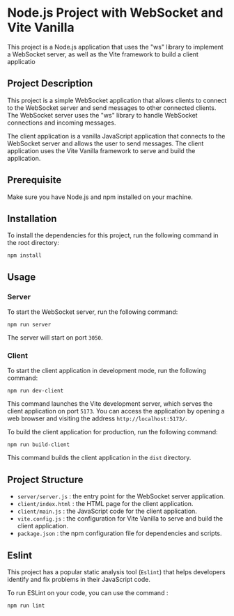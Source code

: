 # Node.js Project with WebSocket and Vite Vanilla

This project is a Node.js application that uses the "ws" library to implement a WebSocket server, as well as the Vite framework to build a client applicatio

## Project Description

This project is a simple WebSocket application that allows clients to connect to the WebSocket server and send messages to other connected clients. The WebSocket server uses the "ws" library to handle WebSocket connections and incoming messages.

The client application is a vanilla JavaScript application that connects to the WebSocket server and allows the user to send messages. The client application uses the Vite Vanilla framework to serve and build the application.


## **Prerequisite**

Make sure you have Node.js and npm installed on your machine.

## Installation

To install the dependencies for this project, run the following command in the root directory:

```
npm install
```

## Usage

### Server

To start the WebSocket server, run the following command:

```
npm run server
```

The server will start on port `3050`.

### Client

To start the client application in development mode, run the following command:

```
npm run dev-client
```

This command launches the Vite development server, which serves the client application on port `5173`. You can access the application by opening a web browser and visiting the address `http://localhost:5173/`.

To build the client application for production, run the following command:

```
npm run build-client
```

This command builds the client application in the `dist` directory.


## Project Structure

- `server/server.js` : the entry point for the WebSocket server application.
- `client/index.html` : the HTML page for the client application.
- `client/main.js` : the JavaScript code for the client application.
- `vite.config.js` : the configuration for Vite Vanilla to serve and build the client application.
- `package.json` : the npm configuration file for dependencies and scripts.

## **Eslint**

This project has a popular static analysis tool 
(`Eslint`) that helps developers identify and fix problems in their JavaScript code.

To run ESLint on your code, you can use the command :

```
npm run lint
```